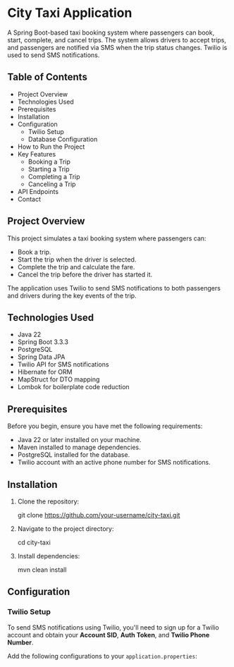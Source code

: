 # City Taxi Application

A Spring Boot-based taxi booking system where passengers can book, start, complete, and cancel trips. The system allows drivers to accept trips, and passengers are notified via SMS when the trip status changes. Twilio is used to send SMS notifications.
 
## Table of Contents

- Project Overview
- Technologies Used
- Prerequisites
- Installation
- Configuration
  - Twilio Setup
  - Database Configuration
- How to Run the Project
- Key Features
  - Booking a Trip
  - Starting a Trip
  - Completing a Trip
  - Canceling a Trip
- API Endpoints
- Contact

## Project Overview

This project simulates a taxi booking system where passengers can:
- Book a trip.
- Start the trip when the driver is selected.
- Complete the trip and calculate the fare.
- Cancel the trip before the driver has started it.

The application uses Twilio to send SMS notifications to both passengers and drivers during the key events of the trip.

## Technologies Used

- Java 22
- Spring Boot 3.3.3
- PostgreSQL
- Spring Data JPA
- Twilio API for SMS notifications
- Hibernate for ORM
- MapStruct for DTO mapping
- Lombok for boilerplate code reduction

## Prerequisites

Before you begin, ensure you have met the following requirements:

- Java 22 or later installed on your machine.
- Maven installed to manage dependencies.
- PostgreSQL installed for the database.
- Twilio account with an active phone number for SMS notifications.

## Installation

1. Clone the repository:
   
   git clone https://github.com/your-username/city-taxi.git

2. Navigate to the project directory:

   cd city-taxi

3. Install dependencies:

   mvn clean install

## Configuration

### Twilio Setup

To send SMS notifications using Twilio, you'll need to sign up for a Twilio account and obtain your **Account SID**, **Auth Token**, and **Twilio Phone Number**.

Add the following configurations to your `application.properties`:

